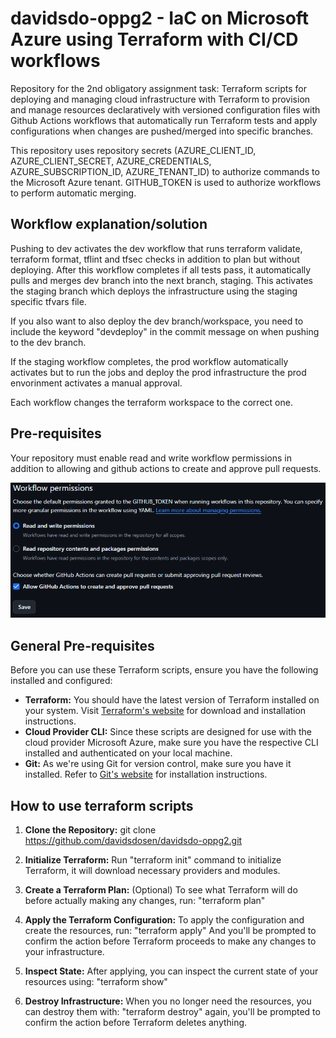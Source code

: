 # davidsdo-oppg2 - IaC on Microsoft Azure using Terraform with CI/CD workflows
Repository for the 2nd obligatory assignment task: 
Terraform scripts for deploying and managing cloud infrastructure with Terraform to provision and manage resources declaratively with versioned configuration files with Github Actions
workflows that automatically run Terraform tests and apply configurations when changes are pushed/merged into specific branches.

This repository uses repository secrets (AZURE_CLIENT_ID, AZURE_CLIENT_SECRET, AZURE_CREDENTIALS, AZURE_SUBSCRIPTION_ID, AZURE_TENANT_ID) to authorize commands to the Microsoft Azure tenant. GITHUB_TOKEN is used to authorize workflows to perform automatic merging.

## Workflow explanation/solution

Pushing to dev activates the dev workflow that runs terraform validate, terraform format, tflint and tfsec checks in addition to plan but without deploying. After this workflow completes if all tests pass, it automatically pulls and merges dev branch into the next branch, staging. This activates the staging branch which deploys the infrastructure using the staging specific tfvars file.

If you also want to also deploy the dev branch/workspace, you need to include the keyword "devdeploy" in the commit message on when pushing to the dev branch.

If the staging workflow completes, the prod workflow automatically activates but to run the jobs and deploy the prod infrastructure the prod envorinment activates a manual approval.

Each workflow changes the terraform workspace to the correct one.

## Pre-requisites
Your repository must enable read and write workflow permissions in addition to allowing and github actions to create and approve pull requests.

![screenshot](workflowpermissions.png)

## General Pre-requisites
Before you can use these Terraform scripts, ensure you have the following installed and configured:

- **Terraform:** You should have the latest version of Terraform installed on your system. Visit [Terraform's website](https://www.terraform.io/downloads.html) for download and installation instructions.
- **Cloud Provider CLI:** Since these scripts are designed for use with the cloud provider Microsoft Azure, make sure you have the respective CLI installed and authenticated on your local machine.
- **Git:** As we're using Git for version control, make sure you have it installed. Refer to [Git's website](https://git-scm.com/book/en/v2/Getting-Started-Installing-Git) for installation instructions.


## How to use terraform scripts

1. **Clone the Repository:**
git clone https://github.com/davidsdosen/davidsdo-oppg2.git
   
2. **Initialize Terraform:**
Run "terraform init" command to initialize Terraform, it will download necessary providers and modules.

3. **Create a Terraform Plan:** (Optional)
To see what Terraform will do before actually making any changes, run: "terraform plan"

4. **Apply the Terraform Configuration:**
To apply the configuration and create the resources, run: "terraform apply" And you'll be prompted to confirm the action before Terraform proceeds to make any changes to your infrastructure.

5. **Inspect State:**
After applying, you can inspect the current state of your resources using: "terraform show"

6. **Destroy Infrastructure:**
When you no longer need the resources, you can destroy them with: "terraform destroy" again, you'll be prompted to confirm the action before Terraform deletes anything.